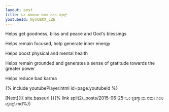 ```yaml
---
layout: post
title: ಓಂ ದಮಾಯ ನಮಃ ೧೦೮ ಟೈಮ್ಸ್
youtubeId: NynUBXX_LZE
---
```

 
 
Helps get goodness, bliss and peace and God's blessings
 
Helps remain focused, help generate inner energy 
 
Helps boost physical and mental health 
 
Helps remain grounded and generates a sense of gratitude towards the greater power 
 
Helps reduce bad karma
 
 
 
 


{% include youtubePlayer.html id=page.youtubeId %}
 
[Next]({{ site.baseurl }}{% link  split2/_posts/2015-06-25-ಓಂ ಕೃತಗ್ಯಾಯ ನಮಃ ೧೦೮ ಟೈಮ್ಸ್.md%})
 
